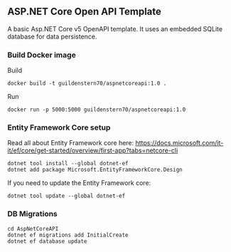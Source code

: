 ## ASP.NET Core Open API Template

A basic Asp.NET Core v5 OpenAPI template. It uses an embedded SQLite database for data persistence.

### Build Docker image

Build

    docker build -t guildenstern70/aspnetcoreapi:1.0 .

Run

    docker run -p 5000:5000 guildenstern70/aspnetcoreapi:1.0


### Entity Framework Core setup

Read all about Entity Framework core here:
https://docs.microsoft.com/it-it/ef/core/get-started/overview/first-app?tabs=netcore-cli

    dotnet tool install --global dotnet-ef
    dotnet add package Microsoft.EntityFrameworkCore.Design

If you need to update the Entity Framework core:

    dotnet tool update --global dotnet-ef

### DB Migrations

    cd AspNetCoreAPI
    dotnet ef migrations add InitialCreate
    dotnet ef database update
    